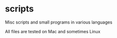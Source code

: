 # scripts
Misc scripts and small programs in various languages

All files are tested on Mac and sometimes Linux
